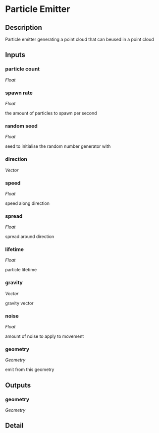 # Particle Emitter

## Description
Particle emitter generating a point cloud that can beused in a point cloud

## Inputs
### particle count

*Float*



### spawn rate

*Float*

the amount of particles to spawn per second

### random seed

*Float*

seed to initialise the random number generator with

### direction

*Vector*



### speed

*Float*

speed along direction

### spread

*Float*

spread around direction

### lifetime

*Float*

particle lifetime

### gravity

*Vector*

gravity vector

### noise

*Float*

amount of noise to apply to movement

### geometry

*Geometry*

emit from this geometry

## Outputs
### geometry

*Geometry*



## Detail

